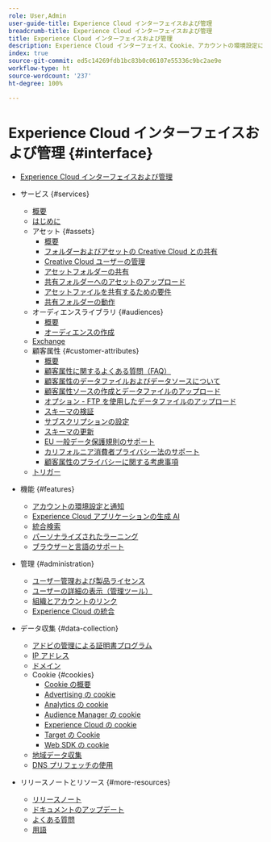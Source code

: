 ```yaml
---
role: User,Admin
user-guide-title: Experience Cloud インターフェイスおよび管理
breadcrumb-title: Experience Cloud インターフェイスおよび管理
title: Experience Cloud インターフェイスおよび管理
description: Experience Cloud インターフェイス、Cookie、アカウントの環境設定について説明します。製品を管理し、顧客属性やオーディエンスライブラリなどの People サービスを設定します。Experience Cloud Assets の共有。
index: true
source-git-commit: ed5c14269fdb1bc83b0c06107e55336c9bc2ae9e
workflow-type: ht
source-wordcount: '237'
ht-degree: 100%

---
```



# Experience Cloud インターフェイスおよび管理 {#interface}

+ [Experience Cloud インターフェイスおよび管理](experience-cloud.md)

+ サービス {#services}
   + [概要](services/overview.md)
   + [はじめに](services/getting-started.md)
   + アセット {#assets}
      + [概要](services/assets/experience-cloud-assets.md)
      + [フォルダーおよびアセットの Creative Cloud との共有](services/assets/creative-cloud.md)
      + [Creative Cloud ユーザーの管理](services/assets/manage-cc-users.md)
      + [アセットフォルダーの共有](services/assets/share.md)
      + [共有フォルダーへのアセットのアップロード](services/assets/upload.md)
      + [アセットファイルを共有するための要件](services/assets/file-reqs.md)
      + [共有フォルダーの動作](services/assets/behavior.md)
   + オーディエンスライブラリ {#audiences}
      + [概要](services/audiences/overview.md)
      + [オーディエンスの作成](services/audiences/create.md)
   + [Exchange](services/exchange.md)
   + 顧客属性 {#customer-attributes}
      + [概要](services/customer-attributes/attributes.md)
      + [顧客属性に関するよくある質問（FAQ）](services/customer-attributes/faq-crs.md)
      + [顧客属性のデータファイルおよびデータソースについて](services/customer-attributes/crs-data-file.md)
      + [顧客属性ソースの作成とデータファイルのアップロード](services/customer-attributes/t-crs-usecase.md)
      + [オプション - FTP を使用したデータファイルのアップロード](services/customer-attributes/t-upload-attributes-ftp.md)
      + [スキーマの検証](services/customer-attributes/validate-schema.md)
      + [サブスクリプションの設定](services/customer-attributes/subscription.md)
      + [スキーマの更新](services/customer-attributes/t-update-schema.md)
      + [EU 一般データ保護規則のサポート](services/customer-attributes/gdpr.md)
      + [カリフォルニア消費者プライバシー法のサポート](services/customer-attributes/ccpa.md)
      + [顧客属性のプライバシーに関する考慮事項](services/customer-attributes/privacy-mac.md)
   + [トリガー](services/triggers.md)

+ 機能 {#features}
   + [アカウントの環境設定と通知](features/account-preferences.md)
   + [Experience Cloud アプリケーションの生成 AI](features/generative-ai.md)
   + [統合検索](features/search.md)
   + [パーソナライズされたラーニング](features/personalized-learning.md)
   + [ブラウザーと言語のサポート](browser-language.md)

+ 管理 {#administration}
   + [ユーザー管理および製品ライセンス](administration/admin-console.md)
   + [ユーザーの詳細の表示（管理ツール）](administration/admin-tool-experience-cloud.md)
   + [組織とアカウントのリンク](administration/organizations.md)
   + [Experience Cloud の統合](administration/integrations.md)

+ データ収集 {#data-collection}
   + [アドビの管理による証明書プログラム](data-collection/adobe-managed-cert.md)
   + [IP アドレス](data-collection/ip-addresses.md)
   + [ドメイン](data-collection/domains.md)
   + Cookie {#cookies}
      + [Cookie の概要](data-collection/cookies/overview.md)
      + [Advertising の cookie](data-collection/cookies/advertising.md)
      + [Analytics の cookie](data-collection/cookies/analytics.md)
      + [Audience Manager の cookie](data-collection/cookies/audience-manager.md)
      + [Experience Cloud の cookie ](data-collection/cookies/experience-cloud.md)
      + [Target の Cookie](data-collection/cookies/target.md)
      + [Web SDK の cookie](data-collection/cookies/web-sdk.md)
   + [地域データ収集](data-collection/rdc.md)
   + [DNS プリフェッチの使用](data-collection/dns-prefetch.md)

+ リリースノートとリソース {#more-resources}
   + [リリースノート](more-resources/release-notes.md)
   + [ドキュメントのアップデート](more-resources/doc-updates.md)
   + [よくある質問](more-resources/faq.md)
   + [用語](more-resources/terms.md)


